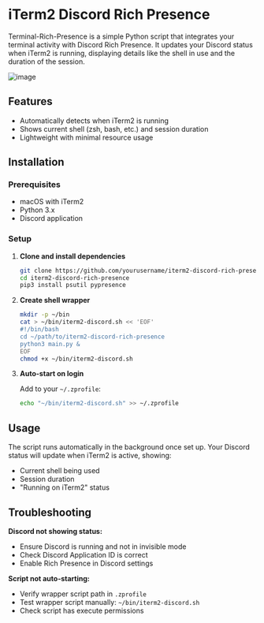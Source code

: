 
<h1>iTerm2 Discord Rich Presence</h1>

Terminal-Rich-Presence is a simple Python script that integrates your terminal activity with Discord Rich Presence. It updates your Discord status when iTerm2 is running, displaying details like the shell in use and the duration of the session.


  
![image](https://github.com/user-attachments/assets/8daccfad-09d7-4a7b-9258-421f486ce040)


## Features

- Automatically detects when iTerm2 is running
- Shows current shell (zsh, bash, etc.) and session duration
- Lightweight with minimal resource usage

## Installation

### Prerequisites

- macOS with iTerm2
- Python 3.x
- Discord application

### Setup

1. **Clone and install dependencies**
   ```bash
   git clone https://github.com/yourusername/iterm2-discord-rich-presence.git
   cd iterm2-discord-rich-presence
   pip3 install psutil pypresence
   ```

2. **Create shell wrapper**
   ```bash
   mkdir -p ~/bin
   cat > ~/bin/iterm2-discord.sh << 'EOF'
   #!/bin/bash
   cd ~/path/to/iterm2-discord-rich-presence
   python3 main.py &
   EOF
   chmod +x ~/bin/iterm2-discord.sh
   ```

3. **Auto-start on login**
   
   Add to your `~/.zprofile`:
   ```bash
   echo "~/bin/iterm2-discord.sh" >> ~/.zprofile
   ```

## Usage

The script runs automatically in the background once set up. Your Discord status will update when iTerm2 is active, showing:
- Current shell being used
- Session duration
- "Running on iTerm2" status

## Troubleshooting

**Discord not showing status:**
- Ensure Discord is running and not in invisible mode
- Check Discord Application ID is correct
- Enable Rich Presence in Discord settings

**Script not auto-starting:**
- Verify wrapper script path in `.zprofile`
- Test wrapper script manually: `~/bin/iterm2-discord.sh`
- Check script has execute permissions
